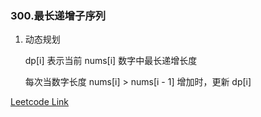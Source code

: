 ### 300.最长递增子序列

1. 动态规划
   
   dp[i] 表示当前 nums[i] 数字中最长递增长度
   
   每次当数字长度 nums[i] > nums[i - 1] 增加时，更新 dp[i]
   
[Leetcode Link](https://leetcode-cn.com/problems/longest-increasing-subsequence/)